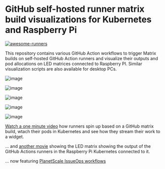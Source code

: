 # GitHub self-hosted runner matrix build visualizations for Kubernetes and Raspberry Pi

[![awesome-runners](https://img.shields.io/badge/listed%20on-awesome--runners-blue.svg)](https://github.com/jonico/awesome-runners)

This repository contains various GitHub Action workflows to trigger Matrix builds on self-hosted GitHub Action runners and visualize their outputs and pod allocations on LED matrices connected to Raspberry PI. Similar visualization scripts are also available for desktop PCs.

![image](https://user-images.githubusercontent.com/1872314/109425278-cbe32780-79e7-11eb-96b0-bd8be7b70896.png)

![image](https://user-images.githubusercontent.com/1872314/109425509-d8b44b00-79e8-11eb-9494-c860ee4d00b1.png)

![image](https://user-images.githubusercontent.com/1872314/109425714-f46c2100-79e9-11eb-892e-2eb123862356.png)

![image](https://user-images.githubusercontent.com/1872314/109425741-22e9fc00-79ea-11eb-903d-1b7ad782ef52.png)

![image](https://user-images.githubusercontent.com/1872314/109425763-3dbc7080-79ea-11eb-9c98-0cc59f1a22f8.png)

[Watch a one minute video](https://user-images.githubusercontent.com/1872314/109437801-218af480-7a27-11eb-8968-acf12d6392a5.mp4) how runners spin up based on a GitHub matrix build, wtach their pods in Kubernetes and see how they stream their work to a widget.

... and [another movie](https://user-images.githubusercontent.com/1872314/109474179-8456ad00-7a74-11eb-9a77-033e5f70c66d.mp4) showing the LED matrix showing the output of the GitHub Actions runners in the  Raspberry Pi Kubernetes connected to it.

... now featuring [PlanetScale IssueOps workflows](https://github.com/jonico/pscale-cli-helper-scripts)

